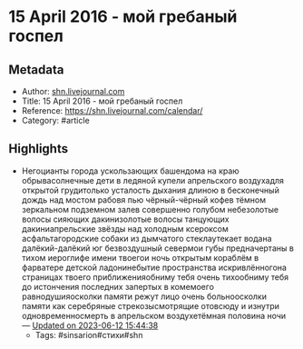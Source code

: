 # 15 April 2016 - мой гребаный госпел

## Metadata
- Author: [shn.livejournal.com]()
- Title: 15 April 2016 - мой гребаный госпел
- Reference: https://shn.livejournal.com/calendar/
- Category: #article

## Highlights
- Негоцианты города ускользающих башендома на краю обрывасолнечные дети в ледяной купели апрельского воздухадля открытой грудитолько усталость дыхания длиною в бесконечный дождь над мостом рабовя пью чёрный-чёрный кофев тёмном зеркальном подземном залев совершенно голубом небезолотые волосы сияющих дакинизолотые волосы танцующих дакиниапрельские звёзды над холодным ксероксом асфальтагородские собаки из дымчатого стеклаутекает водана далёкий-далёкий юг безвоздушный севермои губы предначертаны в тихом иероглифе имени твоегои ночь открытым кораблём в фарватере детской ладонинебытие пространства искривлённогона страницах твоего приближенияобниму тебя очень тихообниму тебя до истончения последних запертых в комемоего равнодушияосколки памяти режут лицо очень больноосколки памяти как серебряные стрекозысмотрящие отовсюду и изнутри одновременносмерть в апрельском воздухетёмная половина ночи — [Updated on 2023-06-12 15:44:38](https://hyp.is/5NNdRgkeEe6X8QOBihfnhA/shn.livejournal.com/calendar/)
   - Tags: #sinsarion#стихи#shn
